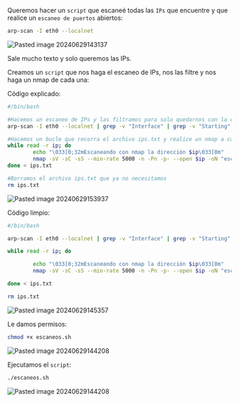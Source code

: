 Queremos hacer un ``script`` que escaneé todas las ``IPs`` que encuentre y que realice un ``escaneo de puertos`` abiertos:

```Bash
arp-scan -I eth0 --localnet
```

![Pasted image 20240629143137](https://github.com/user-attachments/assets/5c0fe3ad-2bf3-4e77-86e1-9c9eec5aa0b2)

Sale mucho texto y solo queremos las IPs.

Creamos un ``script`` que nos haga el escaneo de IPs, nos las filtre y nos haga un nmap de cada una:

Código explicado:

```Bash
#/bin/bash

#Hacemos un escaneo de IPs y las filtramos para solo quedarnos con la dirección suprimiendo el resto del texto y lo metemos en un archivo ips.txt
arp-scan -I eth0 --localnet | grep -v "Interface" | grep -v "Starting" | grep -v "packets" | grep -v "Ending" | awk '{print $1}' | tr -d ' ' > ips.txt

#Hacemos un bucle que recorra el archivo ips.txt y realice un nmap a cada una y lo guarde en un arhivo 
while read -r ip; do
        echo "\033[0;32mEscaneando con nmap la dirección $ip\033[0m"
        nmap -sV -sC -sS --min-rate 5000 -n -Pn -p- --open $ip -oN "escaneo_$ip.txt"
done < ips.txt

#Borramos el archivo ips.txt que ya no necesitamos
rm ips.txt
```

![Pasted image 20240629153937](https://github.com/user-attachments/assets/b8b338e7-d155-4be1-bd3b-0895f0b4cc46)

Código limpio:

```Bash
#/bin/bash

arp-scan -I eth0 --localnet | grep -v "Interface" | grep -v "Starting" | grep -v "packets" | grep -v "Ending" | awk '{print $1}' | tr -d ' ' > ips.txt

while read -r ip; do

        echo "\033[0;32mEscaneando con nmap la dirección $ip\033[0m"
        nmap -sV -sC -sS --min-rate 5000 -n -Pn -p- --open $ip -oN "escaneo_$ip.txt"

done < ips.txt

rm ips.txt
```

![Pasted image 20240629145357](https://github.com/user-attachments/assets/d56f555d-6bf0-40f2-bce2-554ec1201d00)

Le damos permisos:

```Bash
chmod +x escaneos.sh
```

![Pasted image 20240629144208](https://github.com/user-attachments/assets/e6a1e2b1-7819-4117-a831-f60e43f20934)

Ejecutamos el ``script``:

```Bash
./escaneos.sh
```

![Pasted image 20240629144208](https://github.com/user-attachments/assets/36530216-e136-4f0e-a831-1605762b81e5)

